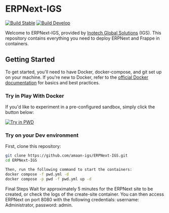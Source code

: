 # ERPNext-IGS

[![Build Stable](https://github.com/frappe/frappe_docker/actions/workflows/build_stable.yml/badge.svg)](https://github.com/frappe/frappe_docker/actions/workflows/build_stable.yml)
[![Build Develop](https://github.com/frappe/frappe_docker/actions/workflows/build_develop.yml/badge.svg)](https://github.com/frappe/frappe_docker/actions/workflows/build_develop.yml)

Welcome to ERPNext-IGS, provided by <a href="https://www.linkedin.com/company/inotech-global-solutions/" target="_blank">Inotech Global Solutions</a> (IGS). This repository contains everything you need to deploy ERPNext and Frappe in containers.
 
## Getting Started

To get started, you'll need to have Docker, docker-compose, and git set up on your machine. If you're new to Docker, refer to the [official Docker documentation](http://docs.docker.com) for basics and best practices.

### Try in Play With Docker

If you'd like to experiment in a pre-configured sandbox, simply click the button below:

<a href="https://labs.play-with-docker.com/?stack=https://raw.githubusercontent.com/frappe/frappe_docker/main/pwd.yml">
  <img src="https://raw.githubusercontent.com/play-with-docker/stacks/master/assets/images/button.png" alt="Try in PWD"/>
</a>

### Try on your Dev environment

First, clone this repository:

```sh
git clone https://github.com/amaan-igs/ERPNext-IGS.git
cd ERPNext-IGS

Then, run the following command to start the containers:
docker compose -f pwd.yml -d
docker compose -p pwd -f pwd.yml up -d
```

Final Steps
Wait for approximately 5 minutes for the ERPNext site to be created, or check the logs of the create-site container. You can then access ERPNext on port 8080 with the following credentials: username: Administrator, password: admin.
